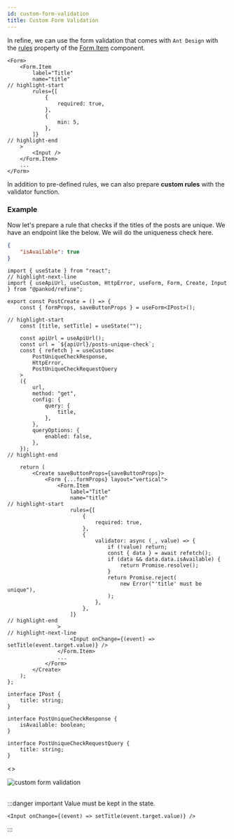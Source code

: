 ```yaml
---
id: custom-form-validation
title: Custom Form Validation
---
```



In refine, we can use the form validation that comes with `Ant Design` with the [rules](https://ant.design/components/form/#Rule) property of the [Form.Item](https://ant.design/components/form/#Form.Item) component.

```tsx
<Form>
    <Form.Item
        label="Title"
        name="title"
// highlight-start
        rules={[
            {
                required: true,
            },
            {
                min: 5,
            },
        ]}
// highlight-end
    >
        <Input />
    </Form.Item>
    ...
</Form>
```

In addition to pre-defined rules, we can also prepare **custom rules** with the validator function.

### Example

Now let's prepare a rule that checks if the titles of the posts are unique. We have an endpoint like the below. We will do the uniqueness check here.

```json title="https://api.fake-rest.refine.dev/posts-unique-check?title=Example"
{
    "isAvailable": true
}
```

```tsx
import { useState } from "react";
// highlight-next-line
import { useApiUrl, useCustom, HttpError, useForm, Form, Create, Input } from "@pankod/refine";

export const PostCreate = () => {
    const { formProps, saveButtonProps } = useForm<IPost>();

// highlight-start
    const [title, setTitle] = useState("");

    const apiUrl = useApiUrl();
    const url = `${apiUrl}/posts-unique-check`;
    const { refetch } = useCustom<
        PostUniqueCheckResponse,
        HttpError,
        PostUniqueCheckRequestQuery
    >
    ({
        url,
        method: "get",
        config: {
            query: {
                title,
            },
        },
        queryOptions: {
            enabled: false,
        },
    });
// highlight-end

    return (
        <Create saveButtonProps={saveButtonProps}>
            <Form {...formProps} layout="vertical">
                <Form.Item
                    label="Title"
                    name="title"
// highlight-start
                    rules={[
                        {
                            required: true,
                        },
                        {
                            validator: async (_, value) => {
                                if (!value) return;
                                const { data } = await refetch();
                                if (data && data.data.isAvailable) {
                                    return Promise.resolve();
                                }
                                return Promise.reject(
                                    new Error("'title' must be unique"),
                                );
                            },
                        },
                    ]}
// highlight-end
                >
// highlight-next-line
                    <Input onChange={(event) => setTitle(event.target.value)} />
                </Form.Item>
                ...
            </Form>
        </Create>
    );
};

interface IPost {
    title: string;
}

interface PostUniqueCheckResponse {
    isAvailable: boolean;
}

interface PostUniqueCheckRequestQuery {
    title: string;
}
```

<>
<div class="img-container">
    <div class="window">
        <div class="control red"></div>
        <div class="control orange"></div>
        <div class="control green"></div>
    </div>
    <img src="https://refine.ams3.cdn.digitaloceanspaces.com/website/static/img/examples/form/custom-form-validation.gif" alt="custom form validation" />
</div>
<br/>
</>

:::danger important
Value must be kept in the state.

```tsx
<Input onChange={(event) => setTitle(event.target.value)} />
```

:::
